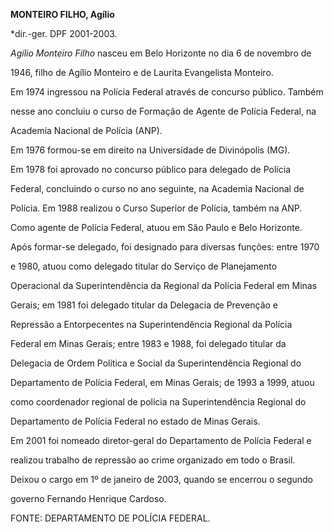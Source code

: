 **MONTEIRO FILHO, Agílio**



\*dir.-ger. DPF 2001-2003.



*Agílio Monteiro Filho* nasceu em Belo Horizonte no dia 6 de novembro de

1946, filho de Agílio Monteiro e de Laurita Evangelista Monteiro.



Em 1974 ingressou na Polícia Federal através de concurso público. Também

nesse ano concluiu o curso de Formação de Agente de Polícia Federal, na

Academia Nacional de Polícia (ANP).



Em 1976 formou-se em direito na Universidade de Divinópolis (MG).



Em 1978 foi aprovado no concurso público para delegado de Polícia

Federal, concluindo o curso no ano seguinte, na Academia Nacional de

Polícia. Em 1988 realizou o Curso Superior de Polícia, também na ANP.

Como agente de Polícia Federal, atuou em São Paulo e Belo Horizonte.

Após formar-se delegado, foi designado para diversas funções: entre 1970

e 1980, atuou como delegado titular do Serviço de Planejamento

Operacional da Superintendência da Regional da Polícia Federal em Minas

Gerais; em 1981 foi delegado titular da Delegacia de Prevenção e

Repressão a Entorpecentes na Superintendência Regional da Polícia

Federal em Minas Gerais; entre 1983 e 1988, foi delegado titular da

Delegacia de Ordem Política e Social da Superintendência Regional do

Departamento de Polícia Federal, em Minas Gerais; de 1993 a 1999, atuou

como coordenador regional de polícia na Superintendência Regional do

Departamento de Polícia Federal no estado de Minas Gerais.



Em 2001 foi nomeado diretor-geral do Departamento de Polícia Federal e

realizou trabalho de repressão ao crime organizado em todo o Brasil.

Deixou o cargo em 1º de janeiro de 2003, quando se encerrou o segundo

governo Fernando Henrique Cardoso.



FONTE: DEPARTAMENTO DE POLÍCIA FEDERAL.

